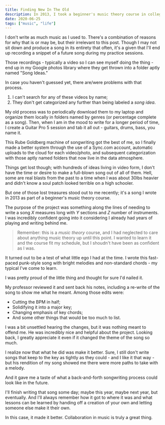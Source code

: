 ```yaml
---
title: Finding New In The Old
description: In 2013, I took a beginner's music theory course in college. Seven years later, I dug up the song in its digital form and gave it new life.
date: 2020-06-25
tags: ["music", "life"]
---
```


I don't write as much music as I used to. There's a combination of reasons for why that is or may be, but their irrelevant to this post. Though I may not sit down and produce a song in its entirety that often, it's a given that I'll end up recording a snippet of a future song during my practice sessions.

Those recordings - typically a video so I can see myself doing the thing - end up in my Google photos library where they get thrown into a folder aptly named "Song Ideas."

In case you haven't guessed yet, there are/were problems with that process.

1. I can't search for any of these videos by name;
2. They don't get categorized any further than being labeled a _song idea_.

My old process was to periodically download them to my laptop and organize them locally in folders named by genres (or percentage complete as a song). Then, when I am in the mood to write for a longer period of time, I create a Guitar Pro 5 session and tab it all out - guitars, drums, bass, you name it.

This Rube Goldberg machine of songwriting got the best of me, so I finally made a better system through the use of a Sync.com account, automatic uploads to the cloud for each video/photo, and subsequent categorization with those aptly named folders that now live in the data atmosphere.

Things get lost though; with hundreds of ideas living in video form, I don't have the time or desire to make a full-blown song out of all of them. Hell, some are real blasts from the past to a time when I was about 30lbs heavier and didn't know a soul patch looked terrible on a high schooler.

But one of those lost treasures stood out to me recently; it's a song I wrote in 2013 as part of a beginner's music theory course.

The purpose of the project was something along the lines of needing to write a song _X_ measures long with _Y_ sections and _Z_ number of instruments. I was incredibly confident going into it considering I already had years of playing and writing behind me.

> Remember: this is a _music theory_ course, and I had neglected to care about anything music theory up until this point. I wanted to learn it and the course fit my schedule, but I shoudn't have been as confident as I was.

It turned out to be a test of what little ego I had at the time. I wrote this fast-paced punk-style song with bright melodies and non-standard chords - my typical I've come to learn.

I was pretty proud of the little thing and thought for sure I'd nailed it.

My professor reviewed it and sent back his notes, including a re-write of the song to show me what he meant. Among those edits were:

- Cutting the BPM in half;
- Solidifying it into a major key;
- Changing emphasis of key chords;
- And some other things that would be too much to list.

I was a bit unsettled hearing the changes, but it was nothing meant to offend me. He was incredibly nice and helpful about the project. Looking back, I greatly appreciate it even if it changed the theme of the song so much.

I realize now that what he did was make it better. Sure, I still don't write songs that keep to the key as tightly as they could - and I like it that way - but his rendition of my song showed me there were more paths to take with a melody.

And it gave me a taste of what a back-and-forth songwriting process could look like in the future.

I'll finish writing that song some day; maybe this year, maybe next year, but eventually. And I'll always remember how it got to where it was and what lessons can be learned by handing off a creation of your own and letting someone else make it their own.

In this case, it made it better. Collaboration in music is truly a great thing.
